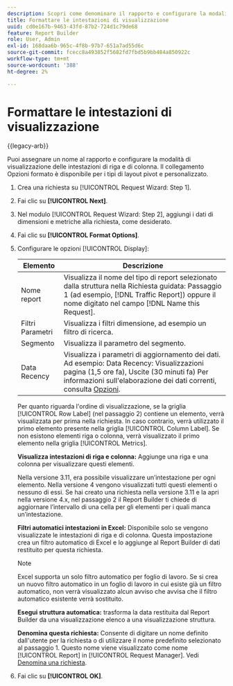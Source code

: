 ```yaml
---
description: Scopri come denominare il rapporto e configurare la modalità di visualizzazione delle intestazioni di riga e di colonna.
title: Formattare le intestazioni di visualizzazione
uuid: cd0e167b-9463-43fd-87b2-724d1c79de68
feature: Report Builder
role: User, Admin
exl-id: 168daa6b-965c-4f8b-97b7-651a7ad55d6c
source-git-commit: fcecc8a493852f5682fd7fbd5b9bb484a850922c
workflow-type: tm+mt
source-wordcount: '388'
ht-degree: 2%

---
```


# Formattare le intestazioni di visualizzazione

{{legacy-arb}}

Puoi assegnare un nome al rapporto e configurare la modalità di visualizzazione delle intestazioni di riga e di colonna. Il collegamento Opzioni formato è disponibile per i tipi di layout pivot e personalizzato.

1. Crea una richiesta su [!UICONTROL Request Wizard: Step 1].
1. Fai clic su **[!UICONTROL Next]**.
1. Nel modulo [!UICONTROL Request Wizard: Step 2], aggiungi i dati di dimensioni e metriche alla richiesta, come desiderato.
1. Fai clic su **[!UICONTROL Format Options]**.
1. Configurare le opzioni [!UICONTROL Display]:

   | Elemento | Descrizione |
   |--- |--- |
   | Nome report | Visualizza il nome del tipo di report selezionato dalla struttura nella Richiesta guidata: Passaggio 1 (ad esempio, [!DNL Traffic Report]) oppure il nome digitato nel campo [!DNL Name this Request]. |
   | Filtri Parametri | Visualizza i filtri dimensione, ad esempio un filtro di ricerca. |
   | Segmento | Visualizza il parametro del segmento. |
   | Data Recency | Visualizza i parametri di aggiornamento dei dati. Ad esempio:    Data Recency: Visualizzazioni pagina (1,5 ore fa), Uscite (30 minuti fa) Per informazioni sull&#39;elaborazione dei dati correnti, consulta [Opzioni](/help/analyze/legacy-report-builder/options.md). |

   Per quanto riguarda l&#39;ordine di visualizzazione, se la griglia [!UICONTROL Row Label] (nel passaggio 2) contiene un elemento, verrà visualizzata per prima nella richiesta. In caso contrario, verrà utilizzato il primo elemento presente nella griglia [!UICONTROL Column Label]. Se non esistono elementi riga o colonna, verrà visualizzato il primo elemento nella griglia [!UICONTROL Metrics].

   **Visualizza intestazioni di riga e colonna:** Aggiunge una riga e una colonna per visualizzare questi elementi.

   Nella versione 3.11, era possibile visualizzare un’intestazione per ogni elemento. Nella versione 4 vengono visualizzati tutti questi elementi o nessuno di essi. Se hai creato una richiesta nella versione 3.11 e la apri nella versione 4.x, nel passaggio 2 il Report Builder ti chiede di aggiornare l’intervallo di una cella per gli elementi per i quali manca un’intestazione.

   **Filtri automatici intestazioni in Excel:** Disponibile solo se vengono visualizzate le intestazioni di riga e di colonna. Questa impostazione crea un filtro automatico di Excel e lo aggiunge al Report Builder di dati restituito per questa richiesta.

   >[!NOTE]
   >
   >Excel supporta un solo filtro automatico per foglio di lavoro. Se si crea un nuovo filtro automatico in un foglio di lavoro in cui esiste già un filtro automatico, non verrà visualizzato alcun avviso che avvisa che il filtro automatico esistente verrà sostituito.

   **Esegui struttura automatica:** trasforma la data restituita dal Report Builder da una visualizzazione elenco a una visualizzazione struttura.

   **Denomina questa richiesta:** Consente di digitare un nome definito dall&#39;utente per la richiesta o di utilizzare il nome predefinito selezionato al passaggio 1. Questo nome viene visualizzato come nome [!UICONTROL Report] in [!UICONTROL Request Manager]. Vedi [Denomina una richiesta](/help/analyze/legacy-report-builder/layout/name-a-request.md).

1. Fai clic su **[!UICONTROL OK]**.
